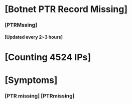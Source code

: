 # [Botnet PTR Record Missing]
### [PTRMssing]
#### [Updated every 2~3 hours]

# [Counting 4524 IPs]

# [Symptoms] 
###   [PTR missing] [PTRmissing]
